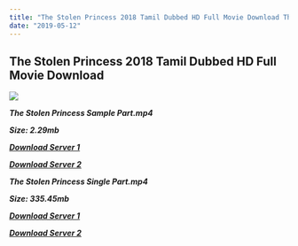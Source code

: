 ```yaml
---
title: "The Stolen Princess 2018 Tamil Dubbed HD Full Movie Download The Stolen Princess Tamil HD Movie Download"
date: "2019-05-12"
---
```


## The Stolen Princess 2018 Tamil Dubbed HD Full Movie Download 

![](https://images.moviebuff.com/d3973f07-38e2-40b6-829a-bec8832d39df?w=1000)

**_The Stolen Princess Sample Part.mp4_**

**_Size: 2.29mb_**

**_[Download Server 1](http://p1.wetransfer.vip/files/Tamil{3e481fa13b96e298813a968d76478a0dd6887383e8276579d75a86ec60557583}20Dubbed{3e481fa13b96e298813a968d76478a0dd6887383e8276579d75a86ec60557583}20Movies/Tamil{3e481fa13b96e298813a968d76478a0dd6887383e8276579d75a86ec60557583}202018{3e481fa13b96e298813a968d76478a0dd6887383e8276579d75a86ec60557583}20Dubbed{3e481fa13b96e298813a968d76478a0dd6887383e8276579d75a86ec60557583}20Movies/The{3e481fa13b96e298813a968d76478a0dd6887383e8276579d75a86ec60557583}20Stolen{3e481fa13b96e298813a968d76478a0dd6887383e8276579d75a86ec60557583}20Princess{3e481fa13b96e298813a968d76478a0dd6887383e8276579d75a86ec60557583}20(2018)/The{3e481fa13b96e298813a968d76478a0dd6887383e8276579d75a86ec60557583}20Stolen{3e481fa13b96e298813a968d76478a0dd6887383e8276579d75a86ec60557583}20Princess{3e481fa13b96e298813a968d76478a0dd6887383e8276579d75a86ec60557583}20(2018){3e481fa13b96e298813a968d76478a0dd6887383e8276579d75a86ec60557583}20Proper{3e481fa13b96e298813a968d76478a0dd6887383e8276579d75a86ec60557583}20HDRip/The{3e481fa13b96e298813a968d76478a0dd6887383e8276579d75a86ec60557583}20Stolen{3e481fa13b96e298813a968d76478a0dd6887383e8276579d75a86ec60557583}20Princess{3e481fa13b96e298813a968d76478a0dd6887383e8276579d75a86ec60557583}20(2018){3e481fa13b96e298813a968d76478a0dd6887383e8276579d75a86ec60557583}20Sample{3e481fa13b96e298813a968d76478a0dd6887383e8276579d75a86ec60557583}20(640x360).mp4)_**

**_[Download Server 2](http://p1.wetransfer.vip/files/Tamil{3e481fa13b96e298813a968d76478a0dd6887383e8276579d75a86ec60557583}20Dubbed{3e481fa13b96e298813a968d76478a0dd6887383e8276579d75a86ec60557583}20Movies/Tamil{3e481fa13b96e298813a968d76478a0dd6887383e8276579d75a86ec60557583}202018{3e481fa13b96e298813a968d76478a0dd6887383e8276579d75a86ec60557583}20Dubbed{3e481fa13b96e298813a968d76478a0dd6887383e8276579d75a86ec60557583}20Movies/The{3e481fa13b96e298813a968d76478a0dd6887383e8276579d75a86ec60557583}20Stolen{3e481fa13b96e298813a968d76478a0dd6887383e8276579d75a86ec60557583}20Princess{3e481fa13b96e298813a968d76478a0dd6887383e8276579d75a86ec60557583}20(2018)/The{3e481fa13b96e298813a968d76478a0dd6887383e8276579d75a86ec60557583}20Stolen{3e481fa13b96e298813a968d76478a0dd6887383e8276579d75a86ec60557583}20Princess{3e481fa13b96e298813a968d76478a0dd6887383e8276579d75a86ec60557583}20(2018){3e481fa13b96e298813a968d76478a0dd6887383e8276579d75a86ec60557583}20Proper{3e481fa13b96e298813a968d76478a0dd6887383e8276579d75a86ec60557583}20HDRip/The{3e481fa13b96e298813a968d76478a0dd6887383e8276579d75a86ec60557583}20Stolen{3e481fa13b96e298813a968d76478a0dd6887383e8276579d75a86ec60557583}20Princess{3e481fa13b96e298813a968d76478a0dd6887383e8276579d75a86ec60557583}20(2018){3e481fa13b96e298813a968d76478a0dd6887383e8276579d75a86ec60557583}20Sample{3e481fa13b96e298813a968d76478a0dd6887383e8276579d75a86ec60557583}20(640x360).mp4)_**

**_The Stolen Princess Single Part.mp4_**

**_Size: 335.45mb_**

**_[Download Server 1](http://p1.wetransfer.vip/files/Tamil{3e481fa13b96e298813a968d76478a0dd6887383e8276579d75a86ec60557583}20Dubbed{3e481fa13b96e298813a968d76478a0dd6887383e8276579d75a86ec60557583}20Movies/Tamil{3e481fa13b96e298813a968d76478a0dd6887383e8276579d75a86ec60557583}202018{3e481fa13b96e298813a968d76478a0dd6887383e8276579d75a86ec60557583}20Dubbed{3e481fa13b96e298813a968d76478a0dd6887383e8276579d75a86ec60557583}20Movies/The{3e481fa13b96e298813a968d76478a0dd6887383e8276579d75a86ec60557583}20Stolen{3e481fa13b96e298813a968d76478a0dd6887383e8276579d75a86ec60557583}20Princess{3e481fa13b96e298813a968d76478a0dd6887383e8276579d75a86ec60557583}20(2018)/The{3e481fa13b96e298813a968d76478a0dd6887383e8276579d75a86ec60557583}20Stolen{3e481fa13b96e298813a968d76478a0dd6887383e8276579d75a86ec60557583}20Princess{3e481fa13b96e298813a968d76478a0dd6887383e8276579d75a86ec60557583}20(2018){3e481fa13b96e298813a968d76478a0dd6887383e8276579d75a86ec60557583}20Proper{3e481fa13b96e298813a968d76478a0dd6887383e8276579d75a86ec60557583}20HDRip/The{3e481fa13b96e298813a968d76478a0dd6887383e8276579d75a86ec60557583}20Stolen{3e481fa13b96e298813a968d76478a0dd6887383e8276579d75a86ec60557583}20Princess{3e481fa13b96e298813a968d76478a0dd6887383e8276579d75a86ec60557583}20(2018){3e481fa13b96e298813a968d76478a0dd6887383e8276579d75a86ec60557583}20Single{3e481fa13b96e298813a968d76478a0dd6887383e8276579d75a86ec60557583}20Part{3e481fa13b96e298813a968d76478a0dd6887383e8276579d75a86ec60557583}20(640x360).mp4)_**

**_[Download Server 2](http://p1.wetransfer.vip/files/Tamil{3e481fa13b96e298813a968d76478a0dd6887383e8276579d75a86ec60557583}20Dubbed{3e481fa13b96e298813a968d76478a0dd6887383e8276579d75a86ec60557583}20Movies/Tamil{3e481fa13b96e298813a968d76478a0dd6887383e8276579d75a86ec60557583}202018{3e481fa13b96e298813a968d76478a0dd6887383e8276579d75a86ec60557583}20Dubbed{3e481fa13b96e298813a968d76478a0dd6887383e8276579d75a86ec60557583}20Movies/The{3e481fa13b96e298813a968d76478a0dd6887383e8276579d75a86ec60557583}20Stolen{3e481fa13b96e298813a968d76478a0dd6887383e8276579d75a86ec60557583}20Princess{3e481fa13b96e298813a968d76478a0dd6887383e8276579d75a86ec60557583}20(2018)/The{3e481fa13b96e298813a968d76478a0dd6887383e8276579d75a86ec60557583}20Stolen{3e481fa13b96e298813a968d76478a0dd6887383e8276579d75a86ec60557583}20Princess{3e481fa13b96e298813a968d76478a0dd6887383e8276579d75a86ec60557583}20(2018){3e481fa13b96e298813a968d76478a0dd6887383e8276579d75a86ec60557583}20Proper{3e481fa13b96e298813a968d76478a0dd6887383e8276579d75a86ec60557583}20HDRip/The{3e481fa13b96e298813a968d76478a0dd6887383e8276579d75a86ec60557583}20Stolen{3e481fa13b96e298813a968d76478a0dd6887383e8276579d75a86ec60557583}20Princess{3e481fa13b96e298813a968d76478a0dd6887383e8276579d75a86ec60557583}20(2018){3e481fa13b96e298813a968d76478a0dd6887383e8276579d75a86ec60557583}20Single{3e481fa13b96e298813a968d76478a0dd6887383e8276579d75a86ec60557583}20Part{3e481fa13b96e298813a968d76478a0dd6887383e8276579d75a86ec60557583}20(640x360).mp4)_**
